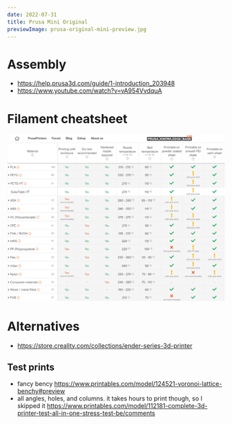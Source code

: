 ```yaml
---
date: 2022-07-31
title: Prusa Mini Original
previewImage: prusa-original-mini-preview.jpg
---
```


# Assembly

- https://help.prusa3d.com/guide/1-introduction_203948
- https://www.youtube.com/watch?v=vA954VvdquA

# Filament cheatsheet

![Filament cheatsheet](./prusa-filament-cheatsheet.webp)

# Alternatives

- https://store.creality.com/collections/ender-series-3d-printer


## Test prints

- fancy bency https://www.printables.com/model/124521-voronoi-lattice-benchy#preview
- all angles, holes, and columns. it takes hours to print though, so I skipped it https://www.printables.com/model/112181-complete-3d-printer-test-all-in-one-stress-test-be/comments
